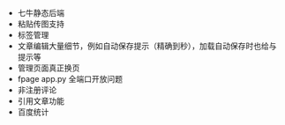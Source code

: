 
* 七牛静态后端
* 粘贴传图支持
* 标签管理
* 文章编辑大量细节，例如自动保存提示（精确到秒），加载自动保存时也给与提示等
* 管理页面真正换页
* fpage app.py 全端口开放问题
* 非注册评论
* 引用文章功能
* 百度统计
